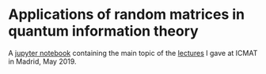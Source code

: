 # Applications of random matrices in quantum information theory

A [jupyter notebook](../master/Applications%20of%20random%20matrices%20in%20quantum%20information%20theory.ipynb) containing the main topic of the [lectures](http://ion.nechita.net/wp-content/uploads/2019/05/applications-of-rm-in-qit.pdf) I gave at ICMAT in Madrid, May 2019.
